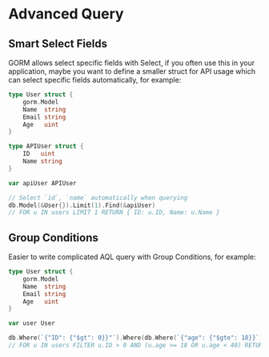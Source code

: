 # Advanced Query

## Smart Select Fields

GORM allows select specific fields with Select, if you often use this in your application, maybe you want to define a smaller struct for API usage which can select specific fields automatically, for example:

```Go
type User struct {
	gorm.Model
	Name  string
	Email string
    Age   uint
}

type APIUser struct {
	ID   uint
	Name string
}

var apiUser APIUser

// Select `id`, `name` automatically when querying
db.Model(&User{}).Limit(1).Find(&apiUser)
// FOR u IN users LIMIT 1 RETURN { ID: u.ID, Name: u.Name }
```

## Group Conditions

Easier to write complicated AQL query with Group Conditions, for example:

```Go
type User struct {
	gorm.Model
	Name  string
	Email string
    Age   uint
}

var user User

db.Where(`{"ID": {"$gt": 0}}"`).Where(db.Where(`{"age": {"$gte": 18}}`).Where(`{"age": {"$lt": 40}}`)).First(&user)
// FOR u IN users FILTER u.ID > 0 AND (u.age >= 18 OR u.age < 40) RETURN u
```